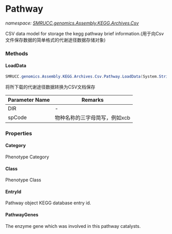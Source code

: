 ﻿# Pathway
_namespace: [SMRUCC.genomics.Assembly.KEGG.Archives.Csv](./index.md)_

CSV data model for storage the kegg pathway brief information.(用于向Csv文件保存数据的简单格式的代谢途径数据存储对象)



### Methods

#### LoadData
```csharp
SMRUCC.genomics.Assembly.KEGG.Archives.Csv.Pathway.LoadData(System.String,System.String)
```
将所下载的代谢途径数据转换为CSV文档保存

|Parameter Name|Remarks|
|--------------|-------|
|DIR|-|
|spCode|物种名称的三字母简写，例如xcb|



### Properties

#### Category
Phenotype Category
#### Class
Phenotype Class
#### EntryId
Pathway object KEGG database entry id.
#### PathwayGenes
The enzyme gene which was involved in this pathway catalysts.
